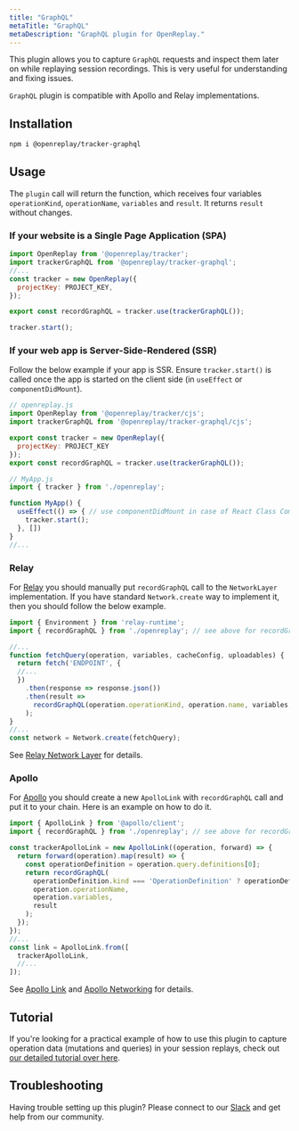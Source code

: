 ```yaml
---
title: "GraphQL"
metaTitle: "GraphQL"
metaDescription: "GraphQL plugin for OpenReplay."
---
```


This plugin allows you to capture `GraphQL` requests and inspect them later on while replaying session recordings. This is very useful for understanding and fixing issues.

`GraphQL` plugin is compatible with Apollo and Relay implementations.

## Installation

```bash
npm i @openreplay/tracker-graphql
```

## Usage

The `plugin` call will return the function, which receives four variables `operationKind`, `operationName`, `variables` and `result`. It returns `result` without changes.

### If your website is a Single Page Application (SPA)

```js
import OpenReplay from '@openreplay/tracker';
import trackerGraphQL from '@openreplay/tracker-graphql';
//...
const tracker = new OpenReplay({
  projectKey: PROJECT_KEY,
});

export const recordGraphQL = tracker.use(trackerGraphQL());

tracker.start();
```

### If your web app is Server-Side-Rendered (SSR)

Follow the below example if your app is SSR. Ensure `tracker.start()` is called once the app is started on the client side (in `useEffect` or `componentDidMount`).

```js
// openreplay.js
import OpenReplay from '@openreplay/tracker/cjs';
import trackerGraphQL from '@openreplay/tracker-graphql/cjs';

export const tracker = new OpenReplay({
  projectKey: PROJECT_KEY
});
export const recordGraphQL = tracker.use(trackerGraphQL());

// MyApp.js
import { tracker } from './openreplay';

function MyApp() {
  useEffect(() => { // use componentDidMount in case of React Class Component
    tracker.start();
  }, [])
}
//...
```

### Relay

For [Relay](https://relay.dev/) you should manually put `recordGraphQL` call to the `NetworkLayer` implementation. If you have standard `Network.create` way to implement it, then you should follow the below example.

```js
import { Environment } from 'relay-runtime';
import { recordGraphQL } from './openreplay'; // see above for recordGraphQL definition

//...
function fetchQuery(operation, variables, cacheConfig, uploadables) {
  return fetch('ENDPOINT', {
  //...
  })
    .then(response => response.json())
    .then(result =>
      recordGraphQL(operation.operationKind, operation.name, variables, result)
    );
}
//...
const network = Network.create(fetchQuery);
```

See [Relay Network Layer](https://relay.dev/docs/en/network-layer) for details.

### Apollo

For [Apollo](https://www.apollographql.com/) you should create a new `ApolloLink` with `recordGraphQL` call and put it to your chain. Here is an example on how to do it.

```js
import { ApolloLink } from '@apollo/client';
import { recordGraphQL } from './openreplay'; // see above for recordGraphQL definition

const trackerApolloLink = new ApolloLink((operation, forward) => {
  return forward(operation).map(result) => {
    const operationDefinition = operation.query.definitions[0];
    return recordGraphQL(
      operationDefinition.kind === 'OperationDefinition' ? operationDefinition.operation : 'unknown?',
      operation.operationName,
      operation.variables,
      result
    );
  });
});
//...
const link = ApolloLink.from([
  trackerApolloLink,
  //...
]);
```

See [Apollo Link](https://www.apollographql.com/docs/link/) and
[Apollo Networking](https://www.apollographql.com/docs/react/networking/network-layer/)
for details.

## Tutorial
If you're looking for a practical example of how to use this plugin to capture operation data (mutations and queries) in your session replays, check out [our detailed tutorial over here](/tutorials/graphql).

## Troubleshooting

Having trouble setting up this plugin? Please connect to our [Slack](https://slack.openreplay.com) and get help from our community.